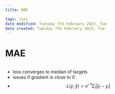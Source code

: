 ```yaml
---
title: MAE

tags: loss  
date modified: Tuesday 7th February 2023, Tue
date created: Tuesday 7th February 2023, Tue
---
```


# MAE
```toc
```

- loss converges to median of targets
- issues if gradient is close to 0
- $$L(y, \hat y) = n^{-1}\Sigma_{i}|\hat y _{i} -y_{i}|$$



